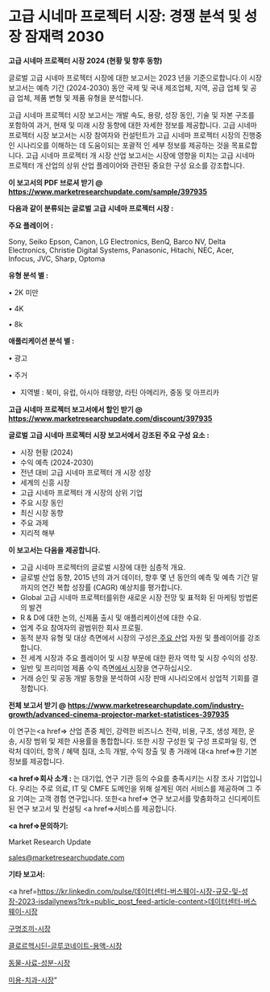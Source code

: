 # 고급 시네마 프로젝터 시장: 경쟁 분석 및 성장 잠재력 2030

<strong>고급 시네마 프로젝터 시장 2024 (현황 및 향후 동향)</strong>

글로벌 고급 시네마 프로젝터 시장에 대한 보고서는 2023 년을 기준으로합니다.이 시장 보고서는 예측 기간 (2024-2030) 동안 국제 및 국내 제조업체, 지역, 공급 업체 및 공급 업체, 제품 변형 및 제품 유형을 분석합니다.

고급 시네마 프로젝터 시장 보고서는 개발 속도, 용량, 성장 동인, 기술 및 자본 구조를 포함하여 과거, 현재 및 미래 시장 동향에 대한 자세한 정보를 제공합니다. 고급 시네마 프로젝터 시장 보고서는 시장 참여자와 컨설턴트가 고급 시네마 프로젝터 시장의 진행중인 시나리오를 이해하는 데 도움이되는 포괄적 인 세부 정보를 제공하는 것을 목표로합니다. 고급 시네마 프로젝터 개 시장 산업 보고서는 시장에 영향을 미치는 고급 시네마 프로젝터 개 산업의 상위 산업 플레이어와 관련된 중요한 구성 요소를 강조합니다.



<strong>이 보고서의 PDF 브로셔 받기 @ <a href=https://www.marketresearchupdate.com/sample/397935>https://www.marketresearchupdate.com/sample/397935</a></strong>



<strong>다음과 같이 분류되는 글로벌 고급 시네마 프로젝터 시장 :</strong>



<strong>주요 플레이어 :</strong>

Sony, Seiko Epson, Canon, LG Electronics, BenQ, Barco NV, Delta Electronics, Christie Digital Systems, Panasonic, Hitachi, NEC, Acer, Infocus, JVC, Sharp, Optoma



<strong>유형 분석 별 :</strong>

• 2K 미만

• 4K

• 8k



<strong>애플리케이션 분석 별 :</strong>

• 광고

• 주거

<ul>
  <li>지역별 : 북미, 유럽, 아시아 태평양, 라틴 아메리카, 중동 및 아프리카</li>
</ul>


<strong>고급 시네마 프로젝터 보고서에서 할인 받기 @ <a href=https://www.marketresearchupdate.com/discount/397935>https://www.marketresearchupdate.com/discount/397935</a></strong>



<strong>글로벌 고급 시네마 프로젝터 시장 보고서에서 강조된 주요 구성 요소 :</strong>
<ul>
  <li>시장 현황 (2024)</li>
  <li>수익 예측 (2024-2030)</li>
  <li>전년 대비 고급 시네마 프로젝터 개 시장 성장</li>
  <li>세계의 신흥 시장</li>
  <li>고급 시네마 프로젝터 개 시장의 상위 기업</li>
  <li>주요 시장 동인</li>
  <li>최신 시장 동향</li>
  <li>주요 과제</li>
  <li>지리적 해부</li>
</ul>


<strong>이 보고서는 다음을 제공합니다.</strong>
<ul>
  <li>고급 시네마 프로젝터의 글로벌 시장에 대한 심층적 개요.</li>
  <li>글로벌 산업 동향, 2015 년의 과거 데이터, 향후 몇 년 동안의 예측 및 예측 기간 말까지의 연간 복합 성장률 (CAGR) 예상치를 평가합니다.</li>
  <li>Global 고급 시네마 프로젝터를위한 새로운 시장 전망 및 표적화 된 마케팅 방법론의 발견</li>
  <li>R &amp; D에 대한 논의, 신제품 출시 및 애플리케이션에 대한 수요.</li>
  <li>업계 주요 참여자의 광범위한 회사 프로필.</li>
  <li>동적 분자 유형 및 대상 측면에서 시장의 구성은<a href=> 주요 산</a>업 자원 및 플레이어를 강조합니다.</li>
  <li>전 세계 시장과 주요 플레이어 및 시장 부문에 대한 환자 역학 및 시장 수익의 성장.</li>
  <li>일반 및 프리미엄 제품 수익 측면<a href=>에서 시</a>장을 연구하십시오.</li>
  <li>거래 승인 및 공동 개발 동향을 분석하여 시장 판매 시나리오에서 상업적 기회를 결정합니다.</li>
</ul>



<strong>전체 보고서 받기 @ <a href=https://www.marketresearchupdate.com/industry-growth/advanced-cinema-projector-market-statistices-397935>https://www.marketresearchupdate.com/industry-growth/advanced-cinema-projector-market-statistices-397935</a></strong>

이 연구는<a href=> 산업 존중</a> 체인, 강력한 비즈니스 전략, 비용, 구조, 생성 제한, 운송, 시장 범위 및 제한 사용률을 통합합니다. 또한 시장 구성원 및 구성 프로파일 링, 연락처 데이터, 항목 / 혜택 침대, 소득 개발, 수익 창출 및 총 거래에 대<a href=>한 기본 </a>정보를 제공합니다.



<strong><a href=>회사 소</a>개 :</strong>
는 대기업, 연구 기관 등의 수요를 충족시키는 시장 조사 기업입니다. 우리는 주로 의료, IT 및 CMFE 도메인을 위해 설계된 여러 서비스를 제공하며 그 주요 기여는 고객 경험 연구입니다. 또한<a href=> 연구 보</a>고서를 맞춤화하고 신디케이트 된 연구 보고서 및 컨설팅 <a href=>서비스</a>를 제공합니다.



<strong><a href=>문의하기:</a></strong>

Market Research Update

sales@marketresearchupdate.com



<strong>기타 보고서:</strong>

<a href=https://kr.linkedin.com/pulse/데이터센터-버스웨이-시장-규모-및-성장-2023-isdailynews?trk=public_post_feed-article-content>데이터센터-버스웨이-시장</a>

<a href=https://www.linkedin.com/pulse/구명조끼-시장-경쟁-분석-및-성장-잠재력-2029-survey-spotlight-pro-24-analysis-xzfqf/>구명조끼-시장</a>

<a href=https://www.linkedin.com/pulse/클로르헥시딘-글루코네이트-용액-시장-경쟁-분석-및-성장-잠재력-2029-fhtzf/>클로르헥시딘-글루코네이트-용액-시장</a>

<a href=https://www.linkedin.com/pulse/동물-사료-성분-시장-세분화-연구-및-목표-고객2029년-data-dive-diaries-24-analysis-p01hf/>동물-사료-성분-시장</a>

<a href=https://www.linkedin.com/pulse/미용-치과-시장-세분화-연구-및-목표-고객2030년-analytics-alchemy-360-analysis-yxyhc/>미용-치과-시장</a>"
